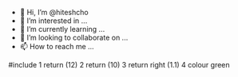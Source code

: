 - 👋 Hi, I’m @hiteshcho
- 👀 I’m interested in ...
- 🌱 I’m currently learning ...
- 💞️ I’m looking to collaborate on ...
- 📫 How to reach me ...

<!---
hiteshcho/hiteshcho is a ✨ special ✨ repository because its `README.md` (this file) appears on your GitHub profile.
You can click the Preview link to take a look at your changes.
--->
#include
1 return (12)
2 return (10)
3 return right (1.1)
4 colour green
